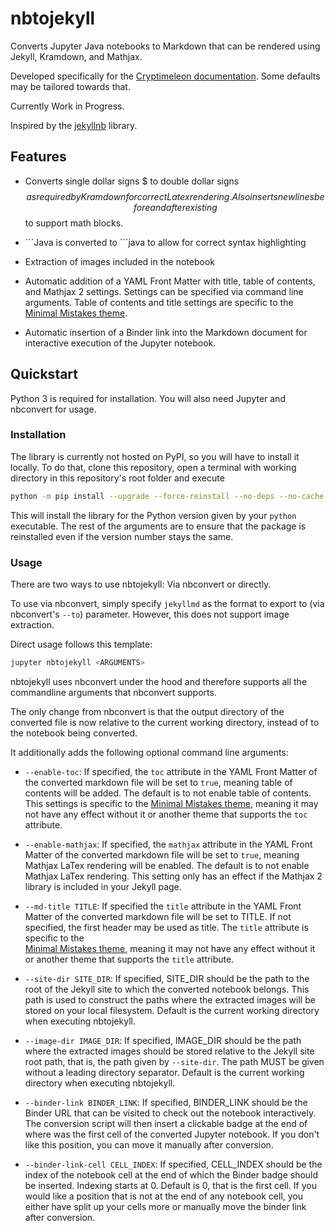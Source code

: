 # nbtojekyll
Converts Jupyter Java notebooks to Markdown that can be rendered using Jekyll, Kramdown, and Mathjax.

Developed specifically for the [Cryptimeleon documentation](https://github.com/cryptimeleon/cryptimeleon.github.io).
Some defaults may be tailored towards that.

Currently Work in Progress.

Inspired by the [jekyllnb](https://github.com/klane/jekyllnb) library.

## Features

- Converts single dollar signs $ to double dollar signs $$ as required by Kramdown for correct 
  Latex rendering. Also inserts newlines before and after existing $$ to support math blocks.
    
- \`\`\`Java is converted to \`\`\`java to allow for correct syntax highlighting

- Extraction of images included in the notebook

- Automatic addition of a YAML Front Matter with title, table of contents, and Mathjax 2 settings.
  Settings can be specified via command line arguments.
  Table of contents and title settings are specific to the 
  [Minimal Mistakes theme](https://mmistakes.github.io/minimal-mistakes/).

- Automatic insertion of a Binder link into the Markdown document for interactive execution of the 
  Jupyter notebook.

## Quickstart

Python 3 is required for installation. You will also need Jupyter and nbconvert for usage.

### Installation

The library is currently not hosted on PyPI, so you will have to install it locally.
To do that, clone this repository, open a terminal with working directory in this repository's
root folder and execute
```bash
python -m pip install --upgrade --force-reinstall --no-deps --no-cache-dir .
```
This will install the library for the Python version given by your `python` executable.
The rest of the arguments are to ensure that the package is reinstalled even if the version number
stays the same.

### Usage

There are two ways to use nbtojekyll: Via nbconvert or directly.

To use via nbconvert, simply specify `jekyllmd` as the format to export to (via nbconvert's `--to`)
parameter. However, this does not support image extraction.

Direct usage follows this template:
```bash
jupyter nbtojekyll <ARGUMENTS>
```
nbtojekyll uses nbconvert under the hood and therefore supports all the commandline arguments that
nbconvert supports.

The only change from nbconvert is that the output directory of the converted file is now relative 
to the current working directory, instead of to the notebook being converted.

It additionally adds the following optional command line arguments:

- `--enable-toc`: If specified, the `toc` attribute in the YAML Front Matter of the converted 
  markdown file will be set to `true`, meaning table of contents will be added. 
  The default is to not enable table of contents. This settings is specific to the 
  [Minimal Mistakes theme](https://mmistakes.github.io/minimal-mistakes/), meaning it may not
  have any effect without it or another theme that supports the `toc` attribute.
  
- `--enable-mathjax`: If specified, the `mathjax` attribute in the YAML Front Matter of the 
  converted markdown file will be set to `true`, meaning Mathjax LaTex rendering will be enabled.
  The default is to not enable Mathjax LaTex rendering.
  This setting only has an effect if the Mathjax 2 library is included in your Jekyll page.
  
- `--md-title TITLE`: If specified the `title` attribute in the YAML Front Matter of the
  converted markdown file will be set to TITLE. If not specified, the first header may be used
  as title. The `title` attribute is specific to the   
  [Minimal Mistakes theme](https://mmistakes.github.io/minimal-mistakes/), meaning it may not
  have any effect without it or another theme that supports the `title` attribute.

- `--site-dir SITE_DIR`: If specified, SITE_DIR should be the path to the root of the Jekyll site
  to which the converted notebook belongs. This path is used to construct the paths where the
  extracted images will be stored on your local filesystem. Default is the current working directory
  when executing nbtojekyll.
  
- `--image-dir IMAGE_DIR`: If specified, IMAGE_DIR should be the path where the extracted images 
  should be stored relative to the Jekyll site root path, that is, the path given by `--site-dir`. 
  The path MUST be given without a leading directory separator. 
  Default is the current working directory when executing nbtojekyll.
  
- `--binder-link BINDER_LINK`: If specified, BINDER_LINK should be the Binder URL that can be 
  visited to check out the notebook interactively. The conversion script will then insert a 
  clickable badge at the end of where was the first cell of the converted Jupyter notebook.
  If you don't like this position, you can move it manually after conversion.
  
- `--binder-link-cell CELL_INDEX`: If specified, CELL_INDEX should be the index of the notebook
  cell at the end of which the Binder badge should be inserted. Indexing starts at 0.
  Default is 0, that is the first cell.
  If you would like a position that is not at the end of any notebook cell, you either have
  split up your cells more or manually move the binder link after conversion.
